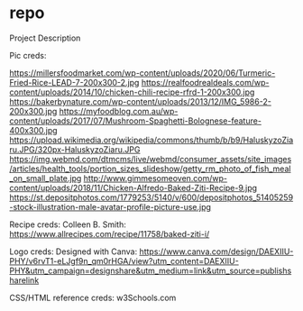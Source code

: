 repo
====

Project Description

Pic creds:

https://millersfoodmarket.com/wp-content/uploads/2020/06/Turmeric-Fried-Rice-LEAD-7-200x300-2.jpg
https://realfoodrealdeals.com/wp-content/uploads/2014/10/chicken-chili-recipe-rfrd-1-200x300.jpg
https://bakerbynature.com/wp-content/uploads/2013/12/IMG_5986-2-200x300.jpg
https://myfoodblog.com.au/wp-content/uploads/2017/07/Mushroom-Spaghetti-Bolognese-feature-400x300.jpg
https://upload.wikimedia.org/wikipedia/commons/thumb/b/b9/HaluskyzoZiaru.JPG/320px-HaluskyzoZiaru.JPG
https://img.webmd.com/dtmcms/live/webmd/consumer_assets/site_images/articles/health_tools/portion_sizes_slideshow/getty_rm_photo_of_fish_meal_on_small_plate.jpg
http://www.gimmesomeoven.com/wp-content/uploads/2018/11/Chicken-Alfredo-Baked-Ziti-Recipe-9.jpg
https://st.depositphotos.com/1779253/5140/v/600/depositphotos_51405259-stock-illustration-male-avatar-profile-picture-use.jpg

Recipe creds:
Colleen B. Smith: https://www.allrecipes.com/recipe/11758/baked-ziti-i/

Logo creds:
Designed with Canva: https://www.canva.com/design/DAEXIIU-PHY/v6rvT1-eLJgf9n_qm0rHGA/view?utm_content=DAEXIIU-PHY&utm_campaign=designshare&utm_medium=link&utm_source=publishsharelink

CSS/HTML reference creds:
w3Schools.com